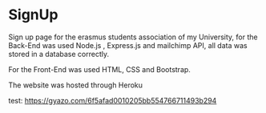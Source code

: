 # SignUp

Sign up page for the erasmus students association of my University, for the Back-End was used Node.js , Express.js and mailchimp API, all data was stored in a database correctly.

For the Front-End was used HTML, CSS and Bootstrap.

The website was  hosted through Heroku

test: https://gyazo.com/6f5afad0010205bb554766711493b294
